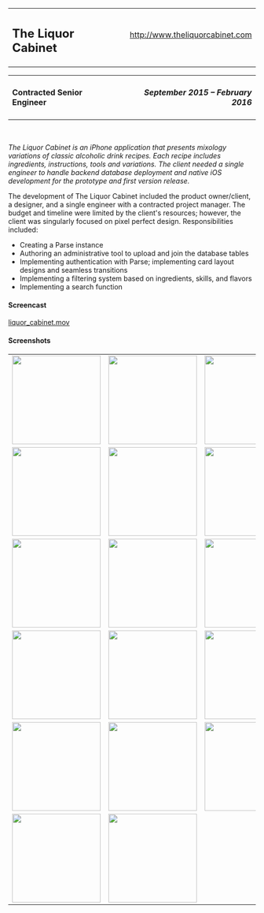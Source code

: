 <table style="width:100%"> 
	<tr>
		<td valign="baseline"><a name="liquor-cabinet"><h2>The Liquor Cabinet</h2></a></td><td align="right" valign="baseline"> <a href="http://www.theliquorcabinet.com">http://www.theliquorcabinet.com</a></td>
	</tr>
</table>
<table style="width:100%"> 
	<tr>
		<td> <h4>Contracted Senior Engineer</h4> </td><td align="right"> <h4><em>September 2015 – February 2016</em></h4> </td>
	</tr>
</table>

<br>

_The Liquor Cabinet is an iPhone application that presents mixology variations of classic alcoholic drink recipes. Each recipe includes ingredients, instructions, tools and variations. The client needed a single engineer to handle backend database deployment and native iOS development for the prototype and first version release._

The development of The Liquor Cabinet included the product owner/client, a designer, and a single engineer with a contracted project manager. The budget and timeline were limited by the client's resources; however, the client was singularly focused on pixel perfect design. Responsibilities included:
- Creating a Parse instance
- Authoring an administrative tool to upload and join the database tables
- Implementing authentication with Parse; implementing card layout designs and seamless transitions
- Implementing a filtering system based on ingredients, skills, and flavors
- Implementing a search function

#### Screencast

[liquor_cabinet.mov](https://s3.amazonaws.com/com-federalforge-repository/public/engineer/2015_liquor_cabinet/video/liquor_cabinet.mov)

#### Screenshots

<table style="width:100%"> 
<tr>
	<td><img src="https://s3.amazonaws.com/com-federalforge-repository/public/engineer/2015_liquor_cabinet/0.png" width="180"></td>
	<td><img src="https://s3.amazonaws.com/com-federalforge-repository/public/engineer/2015_liquor_cabinet/1.png" width="180"></td>
	<td><img src="https://s3.amazonaws.com/com-federalforge-repository/public/engineer/2015_liquor_cabinet/2.png" width="180"></td>
	<td><img src="https://s3.amazonaws.com/com-federalforge-repository/public/engineer/2015_liquor_cabinet/3.png" width="180"></td>
</tr>

<tr>
	<td><img src="https://s3.amazonaws.com/com-federalforge-repository/public/engineer/2015_liquor_cabinet/4.png" width="180"></td>
	<td><img src="https://s3.amazonaws.com/com-federalforge-repository/public/engineer/2015_liquor_cabinet/5.png" width="180"></td>
	<td><img src="https://s3.amazonaws.com/com-federalforge-repository/public/engineer/2015_liquor_cabinet/6.png" width="180"></td>
	<td><img src="https://s3.amazonaws.com/com-federalforge-repository/public/engineer/2015_liquor_cabinet/7.png" width="180"></td>
</tr>

<tr>
	<td><img src="https://s3.amazonaws.com/com-federalforge-repository/public/engineer/2015_liquor_cabinet/8.png" width="180"></td>
	<td><img src="https://s3.amazonaws.com/com-federalforge-repository/public/engineer/2015_liquor_cabinet/9.png" width="180"></td>
	<td><img src="https://s3.amazonaws.com/com-federalforge-repository/public/engineer/2015_liquor_cabinet/10.png" width="180"></td>
	<td><img src="https://s3.amazonaws.com/com-federalforge-repository/public/engineer/2015_liquor_cabinet/11.png" width="180"></td>
</tr>

<tr>
	<td><img src="https://s3.amazonaws.com/com-federalforge-repository/public/engineer/2015_liquor_cabinet/12.png" width="180"></td>
	<td><img src="https://s3.amazonaws.com/com-federalforge-repository/public/engineer/2015_liquor_cabinet/13.png" width="180"></td>
	<td><img src="https://s3.amazonaws.com/com-federalforge-repository/public/engineer/2015_liquor_cabinet/14.png" width="180"></td>
	<td><img src="https://s3.amazonaws.com/com-federalforge-repository/public/engineer/2015_liquor_cabinet/15.png" width="180"></td>
</tr>

<tr>
	<td><img src="https://s3.amazonaws.com/com-federalforge-repository/public/engineer/2015_liquor_cabinet/16.png" width="180"></td>
	<td><img src="https://s3.amazonaws.com/com-federalforge-repository/public/engineer/2015_liquor_cabinet/17.png" width="180"></td>
	<td><img src="https://s3.amazonaws.com/com-federalforge-repository/public/engineer/2015_liquor_cabinet/18.png" width="180"></td>
	<td><img src="https://s3.amazonaws.com/com-federalforge-repository/public/engineer/2015_liquor_cabinet/19.png" width="180"></td>
</tr>

<tr>
	<td><img src="https://s3.amazonaws.com/com-federalforge-repository/public/engineer/2015_liquor_cabinet/20.png" width="180"></td>
	<td><img src="https://s3.amazonaws.com/com-federalforge-repository/public/engineer/2015_liquor_cabinet/21.png" width="180"></td>
</tr>
</table>